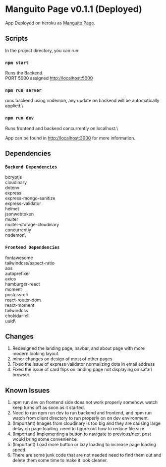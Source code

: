 # Manguito Page v0.1.1 (Deployed)

App Deployed on heroku as [Manguito Page](https://manguitopage.herokuapp.com/).

## Scripts

In the project directory, you can run:

### `npm start`

Runs the Backend.\
PORT 5000 assigned [http://localhost:5000](http://localhost:5000)

### `npm run server`

runs backend using nodemon, any update on backend will be automatically applied.\

### `npm run dev`

Runs frontend and backend concurrently on localhost.\

App can be found in [http://localhost:3000](http://localhost:5000) for more information.

## Dependencies

### `Backend Dependencies`

bcryptjs\
cloudinary\
dotenv\
express\
express-mongo-sanitize\
express-validator\
helmet\
jsonwebtoken\
multer\
multer-storage-cloudinary\
concurrently\
nodemon\

### `Frontend Dependencies`

fontawesome\
tailwindcss/aspect-ratio\
aos\
autoprefixer\
axios\
hamburger-react\
moment\
postcss-cli\
react-router-dom\
react-moment\
tailwindcss\
chokidar-cli\
uuid\

## Changes

1. Redesigned the landing page, navbar, and about page with more modern looking layout.
2. minor changes on design of most of other pages
3. Fixed the issue of express validator normalizing dots in email address
4. Fixed the issue of card flips on landing page not displaying on safari browser.

## Known Issues

1. npm run dev on frontend side does not work properly somehow. watch keep turns off as soon as it started.
2. Need to run npm run dev to run backend and frontend, and npm run watch from client directory to run properly on on dev environment.
3. (Important) Images from cloudinary is too big and they are causing large delay on page loading. need to figure out how to reduce file size.
4. (Important) Implementing a button to navigate to previous/next post would bring some convenience.
5. (Important) Load more button or lazy loading to increase page loading speed.
6. There are some junk code that are not needed need to find them out and delete them some time to make it look cleaner.

